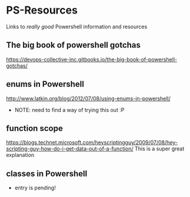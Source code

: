 # PS-Resources
Links to *really good* Powershell information and resources

## The big book of powershell gotchas
https://devops-collective-inc.gitbooks.io/the-big-book-of-powershell-gotchas/

## enums in Powershell
http://www.latkin.org/blog/2012/07/08/using-enums-in-powershell/
* NOTE: need to find a way of trying this out :P

## function scope
https://blogs.technet.microsoft.com/heyscriptingguy/2009/07/08/hey-scripting-guy-how-do-i-get-data-out-of-a-function/
This is a super great explanation

## classes in Powershell
* entry is pending!